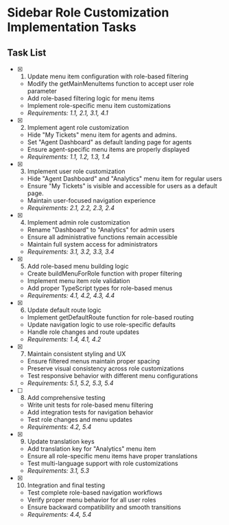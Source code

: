 # Sidebar Role Customization Implementation Tasks

## Task List

- [x] 1. Update menu item configuration with role-based filtering


  - Modify the getMainMenuItems function to accept user role parameter
  - Add role-based filtering logic for menu items
  - Implement role-specific menu item customizations
  - _Requirements: 1.1, 2.1, 3.1, 4.1_

- [x] 2. Implement agent role customization




  - Hide "My Tickets" menu item for agents and admins.
  - Set "Agent Dashboard" as default landing page for agents
  - Ensure agent-specific menu items are properly displayed
  - _Requirements: 1.1, 1.2, 1.3, 1.4_

- [x] 3. Implement user role customization  

  - Hide "Agent Dashboard" and "Analytics" menu item for regular users
  - Ensure "My Tickets" is visible and accessible for users as a default page.
  - Maintain user-focused navigation experience
  - _Requirements: 2.1, 2.2, 2.3, 2.4_

- [x] 4. Implement admin role customization

  - Rename "Dashboard" to "Analytics" for admin users
  - Ensure all administrative functions remain accessible
  - Maintain full system access for administrators
  - _Requirements: 3.1, 3.2, 3.3, 3.4_

- [x] 5. Add role-based menu building logic

  - Create buildMenuForRole function with proper filtering
  - Implement menu item role validation
  - Add proper TypeScript types for role-based menus
  - _Requirements: 4.1, 4.2, 4.3, 4.4_

- [x] 6. Update default route logic


  - Implement getDefaultRoute function for role-based routing
  - Update navigation logic to use role-specific defaults
  - Handle role changes and route updates
  - _Requirements: 1.4, 4.1, 4.2_

- [x] 7. Maintain consistent styling and UX

  - Ensure filtered menus maintain proper spacing
  - Preserve visual consistency across role customizations
  - Test responsive behavior with different menu configurations
  - _Requirements: 5.1, 5.2, 5.3, 5.4_

- [ ] 8. Add comprehensive testing
  - Write unit tests for role-based menu filtering
  - Add integration tests for navigation behavior
  - Test role changes and menu updates
  - _Requirements: 4.2, 5.4_

- [x] 9. Update translation keys

  - Add translation key for "Analytics" menu item
  - Ensure all role-specific menu items have proper translations
  - Test multi-language support with role customizations
  - _Requirements: 3.1, 5.3_

- [x] 10. Integration and final testing

  - Test complete role-based navigation workflows
  - Verify proper menu behavior for all user roles
  - Ensure backward compatibility and smooth transitions
  - _Requirements: 4.4, 5.4_